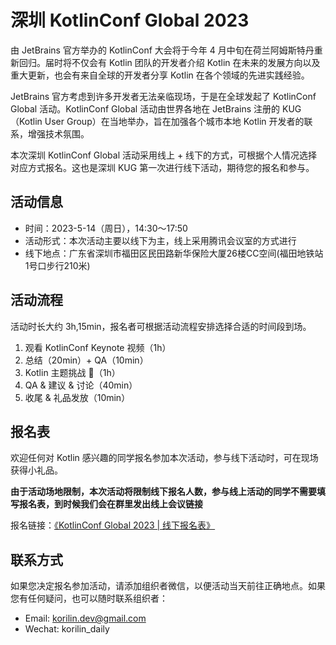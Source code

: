 # 深圳 KotlinConf Global 2023

由 JetBrains 官方举办的 KotlinConf 大会将于今年 4 月中旬在荷兰阿姆斯特丹重新回归。届时将不仅会有 Kotlin 团队的开发者介绍 Kotlin 在未来的发展方向以及重大更新，也会有来自全球的开发者分享 Kotlin 在各个领域的先进实践经验。

JetBrains 官方考虑到许多开发者无法亲临现场，于是在全球发起了 KotlinConf Global 活动。KotlinConf Global 活动由世界各地在 JetBrains 注册的 KUG（Kotlin User Group）在当地举办，旨在加强各个城市本地 Kotlin 开发者的联系，增强技术氛围。

本次深圳 KotlinConf Global 活动采用线上 + 线下的方式，可根据个人情况选择对应方式报名。这也是深圳 KUG 第一次进行线下活动，期待您的报名和参与。

## 活动信息

- 时间：2023-5-14（周日），14:30～17:50
- 活动形式：本次活动主要以线下为主，线上采用腾讯会议室的方式进行
- 线下地点：广东省深圳市福田区民田路新华保险大厦26楼CC空间(福田地铁站1号口步行210米)

## 活动流程

活动时长大约 3h,15min，报名者可根据活动流程安排选择合适的时间段到场。

1. 观看 KotlinConf Keynote 视频（1h）
2. 总结（20min）+ QA（10min）
3. Kotlin 主题挑战 🤔（1h）
4. QA & 建议 & 讨论（40min）
5. 收尾 & 礼品发放（10min）

## 报名表

欢迎任何对 Kotlin 感兴趣的同学报名参加本次活动，参与线下活动时，可在现场获得小礼品。

**由于活动场地限制，本次活动将限制线下报名人数，参与线上活动的同学不需要填写报名表，到时候我们会在群里发出线上会议链接**

报名链接：[《KotlinConf Global 2023 | 线下报名表》](https://shimo.im/forms/2wAlX9Z12Jtag8AP/fill)

## 联系方式

如果您决定报名参加活动，请添加组织者微信，以便活动当天前往正确地点。如果您有任何疑问，也可以随时联系组织者：
- Email: korilin.dev@gmail.com
- Wechat: korilin_daily
